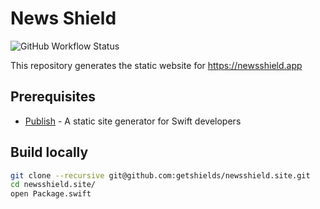 # News Shield

![GitHub Workflow Status](https://img.shields.io/github/workflow/status/getshields/newsshield.site/Github%20Pages?style=for-the-badge)

This repository generates the static website for https://newsshield.app

## Prerequisites

- [Publish](https://github.com/johnsundell/publish) - A static site generator for Swift developers

## Build locally

```sh
git clone --recursive git@github.com:getshields/newsshield.site.git
cd newsshield.site/
open Package.swift
```